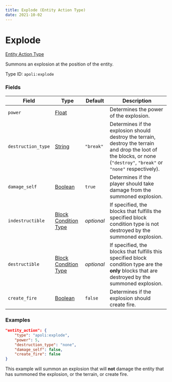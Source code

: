 ```yaml
---
title: Explode (Entity Action Type)
date: 2021-10-02
---
```


# Explode

[Entity Action Type](../entity_action_types.md)

Summons an explosion at the position of the entity.

Type ID: `apoli:explode`

### Fields

Field  | Type | Default    | Description
-------|------|------------|------------
`power` | [Float](../data_types/float.md) | | Determines the power of the explosion.
`destruction_type` | [String](../data_types/string.md) | `"break"` | Determines if the explosion should destroy the terrain, destroy the terrain and drop the loot of the blocks, or none (`"destroy"`, `"break"` or `"none"` respectively).
`damage_self` | [Boolean](../data_types/boolean.md) | `true` | Determines if the player should take damage from the summoned explosion.
`indestructible` | [Block Condition Type](../block_condition_types.md) | _optional_ | If specified, the blocks that fulfills the specified block condition type is not destroyed by the summoned explosion.
`destructible` | [Block Condition Type](../block_condition_types.md) | _optional_ | If specified, the blocks that fulfills this specified block condition type are the **only** blocks that are destroyed by the summoned explosion.
`create_fire` | [Boolean](../data_types/boolean.md) | `false` | Determines if the explosion should create fire.

### Examples

```json
"entity_action": {
    "type": "apoli:explode",
    "power": 5,
    "destruction_type": "none",
    "damage_self": false,
    "create_fire": false
}
```

This example will summon an explosion that will **not** damage the entity that has summoned the explosion, or the terrain, or create fire.
